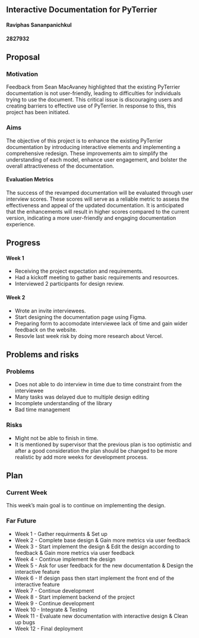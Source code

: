 
## Interactive Documentation for PyTerrier
#### Raviphas Sananpanichkul
#### 2827932 

## Proposal
### Motivation

Feedback from Sean MacAvaney highlighted that the existing PyTerrier documentation is not user-friendly, leading to difficulties for individuals trying to use the document. This critical issue is discouraging users and creating barriers to effective use of PyTerrier. In response to this, this project has been initiated.



### Aims

The objective of this project is to enhance the existing PyTerrier documentation by introducing interactive elements and implementing a comprehensive redesign. These improvements aim to simplify the understanding of each model, enhance user engagement, and bolster the overall attractiveness of the documentation.

#### Evaluation Metrics
The success of the revamped documentation will be evaluated through user interview scores. These scores will serve as a reliable metric to assess the effectiveness and appeal of the updated documentation. It is anticipated that the enhancements will result in higher scores compared to the current version, indicating a more user-friendly and engaging documentation experience.




## Progress
#### Week 1
- Receiving the project expectation and requirements.
- Had a kickoff meeting to gather basic requirements and resources.
- Interviewed 2 participants for design review.

#### Week 2
- Wrote an invite interviewees.
- Start designing the documentation page using Figma.
- Preparing form to accomodate interviewee lack of time and gain wider feedback on the website.
- Resovle last week risk by doing more research about Vercel.


## Problems and risks
### Problems

- Does not able to do interview in time due to time constraint from the interviewee 
- Many tasks was delayed due to multiple design editing
- Incomplete understanding of the library
- Bad time management


### Risks
- Might not be able to finish in time.
- It is mentioned by supervisor that the previous plan is too optimistic and after a good consideration the plan should be changed to be more realistic by add more weeks for development process.



## Plan
### Current Week
This week’s main goal is to continue on implementing the design.
### Far Future
- Week 1 - Gather requirments & Set up
- Week 2 - Complete base design & Gain more metrics via user feedback
- Week 3 - Start implement the design & Edit the design according to feedback & Gain more metrics via user feedback
- Week 4 - Continue implement the design
- Week 5 - Ask for user feedback for the new documentation & Design the interactive feature
- Week 6 - If design pass then start implement the front end of the interactive feature
- Week 7 - Continue development
- Week 8 - Start implement backend of the project
- Week 9 - Continue development
- Week 10 - Integrate & Testing
- Week 11 - Evaluate new documentation with interactive design & Clean up bugs
- Week 12 - Final deployment



